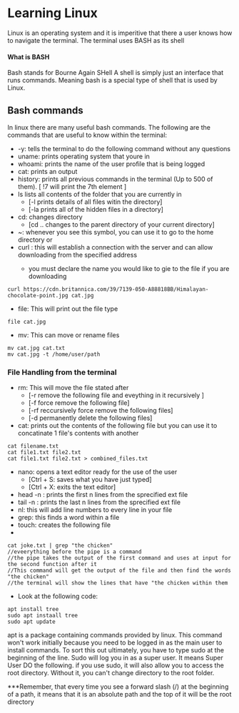 # Learning Linux
Linux is an operating system and it is imperitive that there a user knows how to navigate the terminal.
The terminal uses BASH as its shell
#### What is BASH
Bash stands for Bourne Again SHell
A shell is simply just an interface that runs commands. Meaning bash is a special type of shell that is used by Linux.

## Bash commands
In linux there are many useful bash commands. The following are the commands that are useful to know within the terminal:

- -y: tells the terminal to do the following command without any questions
- uname: prints operating system that youre in
- whoami: prints the name of the user profile that is being logged
- cat: prints an output
- history: prints all previous commands in the terminal (Up to 500 of them). [ !7 will print the 7th element ]
- ls lists all contents of the folder that you are currently in 
  - [-l prints details of all files witin the directory]
  - [-la prints all of the hidden files in a directory]
- cd: changes directory
  - [cd .. changes to the parent directory of your current directory]
- ~: whenever you see this symbol, you can use it to go to the home directory or 
- curl <webAddress>: this will establish a connection with the server and can allow downloading from the specified address
  - you must declare the name you would like to gie to the file if you are downloading

```
curl https://cdn.britannica.com/39/7139-050-A88818BB/Himalayan-chocolate-point.jpg cat.jpg

```

- file: This will print out the file type
``` 
file cat.jpg 
```

- mv: This can move or rename files
```
mv cat.jpg cat.txt
mv cat.jpg -t /home/user/path
```
### File Handling from the terminal 
- rm: This will move the file stated after
  - [-r remove the following file and eveything in it recursively ]
  - [-f force remove the following file]
  - [-rf reccursively force remove the following files]
  - [-d permanently delete the following files]
- cat: prints out the contents of the following file but you can use it to concatinate 1 file's contents with another

```
cat filename.txt
cat file1.txt file2.txt
cat file1.txt file2.txt > combined_files.txt
```
- nano: opens a text editor ready for the use of the user
  - [Ctrl + S: saves what you have just typed]
  - [Ctrl + X: exits the text editor]
- head -n : prints the first n lines from the sprecified ext file
- tail -n : prints the last n lines from the sprecified ext file
- nl: this will add line numbers to every line in your file
- grep: this finds a word within a file
- touch: creates the following file
- 
```
cat joke.txt | grep "the chicken"
//eveerything before the pipe is a command
//the pipe takes the output of the first command and uses at input for the second function after it
//This command will get the output of the file and then find the words "the chicken"
//the terminal will show the lines that have "the chicken within them
```

- Look at the following code:

```
apt install tree
sudo apt instaall tree
sudo apt update
```
apt is a package containing commands provided by linux. This command won't work initially because you need to be logged in as the main user to install commands. To sort this out ultimately, you have to type sudo at the beginning of the line.
Sudo will log you in as a super user. It means Super User DO the following.
if you use sudo, it will also allow you to access the root directory. Without it, you can't change directory to the root folder.

***Remember, that every time you see a forward slash (/) at the beginning of a path, it means that it is an absolute path and the top of it will be the root directory